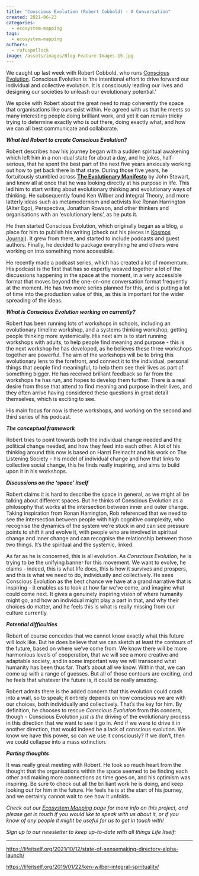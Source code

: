 ```yaml
---
title: "Conscious Evolution (Robert Cobbold) - A Conversation"
created: 2021-06-23
categories: 
  - ecosystem-mapping
tags: 
  - ecosystem-mapping
authors: 
  - rufuspollock
image: /assets/images/Blog-Feature-Images-15.jpg
---
```


We caught up last week with Robert Cobbold, who runs [Conscious Evolution](https://www.consciousevolution.co.uk/). Conscious Evolution is ‘the intentional effort to drive forward our individual and collective evolution. It is consciously leading our lives and designing our societies to unleash our evolutionary potential.’

We spoke with Robert about the great need to map coherently the space that organisations like ours exist within. He agreed with us that he meets so many interesting people doing brilliant work, and yet it can remain tricky trying to determine exactly who is out there, doing exactly what, and how we can all best communicate and collaborate.

**_What led Robert to create Conscious Evolution?_**

Robert describes how his journey began with a sudden spiritual awakening which left him in a non-dual state for about a day, and he jokes, half-serious, that he spent the best part of the next five years anxiously working out how to get back there in that state. During those five years, he fortuitously stumbled across [**The Evolutionary Manifesto**](http://www.evolutionarymanifesto.com/) by John Stewart, and knew all at once that he was looking directly at his purpose in life. This led him to start writing about evolutionary thinking and evolutionary ways of thinking. He subsequently found Ken Wilber and Integral Theory, and more latterly ideas such as metamodernism and activists like Ronan Harrington (Alter Ego), Perspectiva, Jonathan Rowson, and other thinkers and organisations with an ‘evolutionary lens’, as he puts it. 

He then started Conscious Evolution, which originally began as a blog, a place for him to publish his writing (check out his pieces in [Kosmos Journal](https://www.kosmosjournal.org/contributor/robert-cobbold/)). It grew from there, and started to include podcasts and guest authors. Finally, he decided to package everything he and others were working on into something more accessible.  

He recently made a podcast series, which has created a lot of momentum. His podcast is the first that has so expertly weaved together a lot of the discussions happening in the space at the moment, in a very accessible format that moves beyond the one-on-one conversation format frequently at the moment. He has two more series planned for this, and is putting a lot of time into the production value of this, as this is important for the wider spreading of the ideas. 

**_What is Conscious Evolution working on currently?_**

Robert has been running lots of workshops in schools, including an evolutionary timeline workshop, and a systems thinking workshop, getting people thinking more systemically. His next aim is to start running workshops with adults, to help people find meaning and purpose - this is the next workshop he has developed, as he believes these three workshops together are powerful. The aim of the workshops will be to bring this evolutionary lens to the forefront, and connect it to the individual, personal things that people find meaningful, to help them see their lives as part of something bigger. He has received brilliant feedback so far from the workshops he has run, and hopes to develop them further. There is a real desire from those that attend to find meaning and purpose in their lives, and they often arrive having considered these questions in great detail themselves, which is exciting to see.  

His main focus for now is these workshops, and working on the second and third series of his podcast. 

**_The conceptual framework_**

Robert tries to point towards both the individual change needed and the political change needed, and how they feed into each other. A lot of his thinking around this now is based on Hanzi Freinacht and his work on The Listening Society - his model of individual change and how that links to collective social change, this he finds really inspiring, and aims to build upon it in his workshops. 

**_Discussions on the ‘space’ itself_**

Robert claims it is hard to describe the space in general, as we might all be talking about different spaces. But he thinks of Conscious Evolution as a philosophy that works at the intersection between inner and outer change. Taking inspiration from Ronan Harrington, Rob referenced that we need to see the intersection between people with high cognitive complexity, who recognise the dynamics of the system we’re stuck in and can see pressure points to shift it and evolve it, with people who are involved in spiritual change and inner change and can recognise the relationship between those two things. It’s the spiritual and the systemic, linked. 

As far as he is concerned, this is all evolution. As _Conscious Evolution_, he is trying to be the unifying banner for this movement. We want to evolve, he claims - indeed, this is what life does, this is how it survives and prospers, and this is what we need to do, individually and collectively. He sees Conscious Evolution as the best chance we have at a grand narrative that is inspiring - it enables us to look at how far we’ve come, and imagine what could come next. It gives a genuinely inspiring vision of where humanity might go, and how an individual might play a part in that, and why their choices do matter, and he feels this is what is really missing from our culture currently. 

**_Potential difficulties_**

Robert of course concedes that we cannot know exactly what this future will look like. But he does believe that we can sketch at least the contours of the future, based on where we’ve come from. We know there will be more harmonious levels of cooperation, that we will see a more creative and adaptable society, and in some important way we will transcend what humanity has been thus far. That’s about all we know. Within that, we can come up with a range of guesses. But all of those contours are exciting, and he feels that whatever the future is, it could be really amazing. 

Robert admits there is the added concern that this evolution could crash into a wall, so to speak; it entirely depends on how conscious we are with our choices, both individually and collectively. That’s the key for him. By definition, he chooses to rescue _Conscious Evolution_ from this concern, though - Conscious Evolution _just is the_ driving of the evolutionary process in this direction that we want to see it go in. And if we were to drive it in another direction, that would indeed be a lack of conscious evolution. We know we have this power, so can we use it consciously? If we don’t, then we could collapse into a mass extinction. 

**_Parting thoughts_**

It was really great meeting with Robert. He took so much heart from the thought that the organisations within the space seemed to be finding each other and making more connections as time goes on, and his optimism was inspiring. Be sure to check out all the brilliant work he is doing, and keep looking out for him in the future. He feels he is at the start of his journey, and we certainly cannot wait to see how it unfolds.

_Check out our [Ecosystem Mapping](https://lifeitself.org/ecosystem-mapping/) page for more info on this project, and please get in touch if you would like to speak with us about it, or if you know of any people it might be useful for us to get in touch with!_

_Sign up to our newsletter to keep up-to-date with all things Life Itself:_

* * *

https://lifeitself.org/2021/10/12/state-of-sensemaking-directory-alpha-launch/

https://lifeitself.org/2019/01/22/ken-wilber-integral-spirituality/

